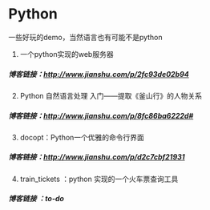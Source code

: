 # Python
一些好玩的demo，当然语言也有可能不是python

1. 一个python实现的web服务器
##### 博客链接：http://www.jianshu.com/p/2fc93de02b94

2. Python 自然语言处理 入门——提取《釜山行》的人物关系
##### 博客链接：http://www.jianshu.com/p/8fc86ba6222d#

3. docopt：Python一个优雅的命令行界面
##### 博客链接：http://www.jianshu.com/p/d2c7cbf21931

4. train_tickets ：python 实现的一个火车票查询工具
##### 博客链接 ：to-do